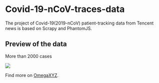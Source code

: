 # Covid-19-nCoV-traces-data
The project of Covid-19(2019-nCoV) patient-tracking data from Tencent news is based on Scrapy and PhantomJS.

## Preview of the data

More than 2000 cases

![](https://github.com/xyjigsaw/COVID-19-nCoV-traces-data/blob/master/DEMO.png)

Find more on [OmegaXYZ](https://www.omegaxyz.com).
